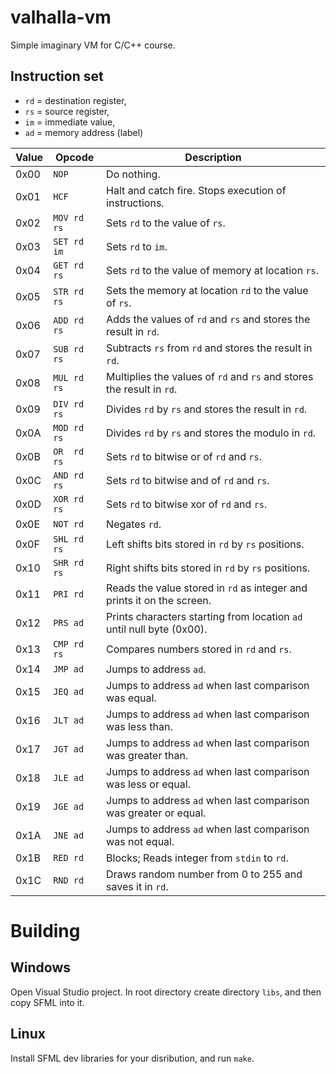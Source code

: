 # valhalla-vm
Simple imaginary VM for C/C++ course.

## Instruction set
- `rd` = destination register,
- `rs` = source register,
- `im` = immediate value,
- `ad` = memory address (label)

Value | Opcode      | Description
------|-------------|-----------------------------------------------------------------------
0x00  | `NOP`       | Do nothing.
0x01  | `HCF`       | Halt and catch fire. Stops execution of instructions.
0x02  | `MOV rd rs` | Sets `rd` to the value of `rs`.
0x03  | `SET rd im` | Sets `rd` to `im`.
0x04  | `GET rd rs` | Sets `rd` to the value of memory at location `rs`.
0x05  | `STR rd rs` | Sets the memory at location `rd` to the value of `rs`.
0x06  | `ADD rd rs` | Adds the values of `rd` and `rs` and stores the result in `rd`.
0x07  | `SUB rd rs` | Subtracts `rs` from `rd` and stores the result in `rd`.
0x08  | `MUL rd rs` | Multiplies the values of `rd` and `rs` and stores the result in `rd`.
0x09  | `DIV rd rs` | Divides `rd` by `rs` and stores the result in `rd`.
0x0A  | `MOD rd rs` | Divides `rd` by `rs` and stores the modulo in `rd`.
0x0B  | `OR  rd rs` | Sets `rd` to bitwise or of `rd` and `rs`.
0x0C  | `AND rd rs` | Sets `rd` to bitwise and of `rd` and `rs`.
0x0D  | `XOR rd rs` | Sets `rd` to bitwise xor of `rd` and `rs`.
0x0E  | `NOT rd`    | Negates `rd`.
0x0F  | `SHL rd rs` | Left shifts bits stored in `rd` by `rs` positions.
0x10  | `SHR rd rs` | Right shifts bits stored in `rd` by `rs` positions.
0x11  | `PRI rd`    | Reads the value stored in `rd` as integer and prints it on the screen.
0x12  | `PRS ad`    | Prints characters starting from location `ad` until null byte (0x00).
0x13  | `CMP rd rs` | Compares numbers stored in `rd` and `rs`.
0x14  | `JMP ad`    | Jumps to address `ad`.
0x15  | `JEQ ad`    | Jumps to address `ad` when last comparison was equal.
0x16  | `JLT ad`    | Jumps to address `ad` when last comparison was less than.
0x17  | `JGT ad`    | Jumps to address `ad` when last comparison was greater than.
0x18  | `JLE ad`    | Jumps to address `ad` when last comparison was less or equal.
0x19  | `JGE ad`    | Jumps to address `ad` when last comparison was greater or equal.
0x1A  | `JNE ad`    | Jumps to address `ad` when last comparison was not equal.
0x1B  | `RED rd`    | Blocks; Reads integer from `stdin` to `rd`.
0x1C  | `RND rd`    | Draws random number from 0 to 255 and saves it in `rd`.

# Building

## Windows
Open Visual Studio project. In root directory create directory `libs`, and then
copy SFML into it.

## Linux
Install SFML dev libraries for your disribution, and run `make`.
